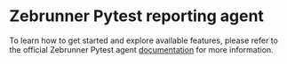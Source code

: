 # Zebrunner Pytest reporting agent

To learn how to get started and explore available features, please refer to the official Zebrunner Pytest agent [documentation](https://zebrunner.com/documentation/reporting/pytest/) for more information.
